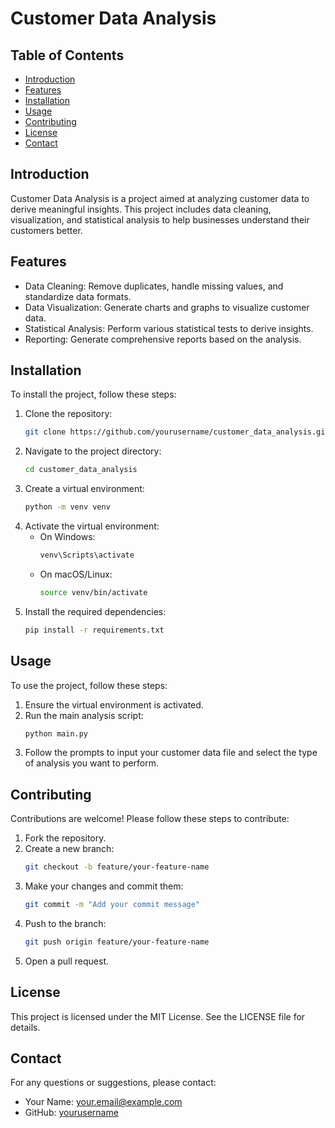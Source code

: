# Customer Data Analysis

## Table of Contents
- [Introduction](#introduction)
- [Features](#features)
- [Installation](#installation)
- [Usage](#usage)
- [Contributing](#contributing)
- [License](#license)
- [Contact](#contact)

## Introduction
Customer Data Analysis is a project aimed at analyzing customer data to derive meaningful insights. This project includes data cleaning, visualization, and statistical analysis to help businesses understand their customers better.

## Features
- Data Cleaning: Remove duplicates, handle missing values, and standardize data formats.
- Data Visualization: Generate charts and graphs to visualize customer data.
- Statistical Analysis: Perform various statistical tests to derive insights.
- Reporting: Generate comprehensive reports based on the analysis.

## Installation
To install the project, follow these steps:

1. Clone the repository:
    ```sh
    git clone https://github.com/yourusername/customer_data_analysis.git
    ```
2. Navigate to the project directory:
    ```sh
    cd customer_data_analysis
    ```
3. Create a virtual environment:
    ```sh
    python -m venv venv
    ```
4. Activate the virtual environment:
    - On Windows:
        ```sh
        venv\Scripts\activate
        ```
    - On macOS/Linux:
        ```sh
        source venv/bin/activate
        ```
5. Install the required dependencies:
    ```sh
    pip install -r requirements.txt
    ```

## Usage
To use the project, follow these steps:

1. Ensure the virtual environment is activated.
2. Run the main analysis script:
    ```sh
    python main.py
    ```
3. Follow the prompts to input your customer data file and select the type of analysis you want to perform.

## Contributing
Contributions are welcome! Please follow these steps to contribute:

1. Fork the repository.
2. Create a new branch:
    ```sh
    git checkout -b feature/your-feature-name
    ```
3. Make your changes and commit them:
    ```sh
    git commit -m "Add your commit message"
    ```
4. Push to the branch:
    ```sh
    git push origin feature/your-feature-name
    ```
5. Open a pull request.

## License
This project is licensed under the MIT License. See the LICENSE file for details.

## Contact
For any questions or suggestions, please contact:
- Your Name: [your.email@example.com](mailto:your.email@example.com)
- GitHub: [yourusername](https://github.com/yourusername)